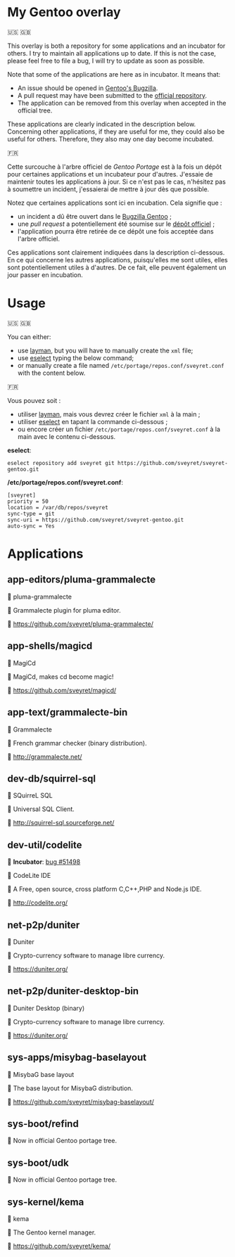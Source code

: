 # My Gentoo overlay

:us: :gb:

This overlay is both a repository for some applications and an incubator for others. I try to maintain all applications up to date. If this is not the case, please feel free to file a bug, I will try to update as soon as possible.

Note that some of the applications are here as in incubator. It means that:

* An issue should be opened in [Gentoo's Bugzilla](https://bugs.gentoo.org/).
* A pull request may have been submitted to the [official repository](https://github.com/gentoo/gentoo).
* The application can be removed from this overlay when accepted in the official tree.

These applications are clearly indicated in the description below. Concerning other applications, if they are useful for me, they could also be useful for others. Therefore, they also may one day become incubated.

:fr:

Cette surcouche à l'arbre officiel de _Gentoo Portage_ est à la fois un dépôt pour certaines applications et un incubateur pour d'autres. J'essaie de maintenir toutes les applications à jour. Si ce n'est pas le cas, n'hésitez pas à soumettre un incident, j'essaierai de mettre à jour dès que possible.

Notez que certaines applications sont ici en incubation. Cela signifie que :

* un incident a dû être ouvert dans le [Bugzilla Gentoo](https://bugs.gentoo.org/) ;
* une _pull request_ a potentiellement été soumise sur le [dépôt officiel](https://github.com/gentoo/gentoo) ;
* l'application pourra être retirée de ce dépôt une fois acceptée dans l'arbre officiel.

Ces applications sont clairement indiquées dans la description ci-dessous. En ce qui concerne les autres applications, puisqu'elles me sont utiles, elles sont potentiellement utiles à d'autres. De ce fait, elle peuvent également un jour passer en incubation.

# Usage

:us: :gb:

You can either:

* use [layman](https://wiki.gentoo.org/wiki/Layman#Missing_repository.xml_file), but you will have to manually create the `xml` file;
* use [eselect](https://wiki.gentoo.org/wiki/Eselect/Repository) typing the below command;
* or manually create a file named `/etc/portage/repos.conf/sveyret.conf` with the content below.

:fr:

Vous pouvez soit :

* utiliser [layman](https://wiki.gentoo.org/wiki/Layman#Missing_repository.xml_file), mais vous devrez créer le fichier `xml` à la main ;
* utiliser [eselect](https://wiki.gentoo.org/wiki/Eselect/Repository) en tapant la commande ci-dessous ;
* ou encore créer un fichier `/etc/portage/repos.conf/sveyret.conf` à la main avec le contenu ci-dessous.

**eselect**:

    eselect repository add sveyret git https://github.com/sveyret/sveyret-gentoo.git

**/etc/portage/repos.conf/sveyret.conf**:

    [sveyret]
    priority = 50
    location = /var/db/repos/sveyret
    sync-type = git
    sync-uri = https://github.com/sveyret/sveyret-gentoo.git
    auto-sync = Yes

# Applications

## app-editors/pluma-grammalecte

:ticket: pluma-grammalecte

:speech_balloon: Grammalecte plugin for pluma editor.

:link: https://github.com/sveyret/pluma-grammalecte/

## app-shells/magicd

:ticket: MagiCd

:speech_balloon: MagiCd, makes cd become magic!

:link: https://github.com/sveyret/magicd/

## app-text/grammalecte-bin

:ticket: Grammalecte

:speech_balloon: French grammar checker (binary distribution).

:link: http://grammalecte.net/

## dev-db/squirrel-sql

:ticket: SQuirreL SQL

:speech_balloon: Universal SQL Client.

:link: http://squirrel-sql.sourceforge.net/

## dev-util/codelite

:construction_worker: **Incubator**: [bug #51498](https://bugs.gentoo.org/show_bug.cgi?id=551498)

:ticket: CodeLite IDE

:speech_balloon: A Free, open source, cross platform C,C++,PHP and Node.js IDE.

:link: http://codelite.org/

## net-p2p/duniter

:ticket: Duniter

:speech_balloon: Crypto-currency software to manage libre currency.

:link: https://duniter.org/

## net-p2p/duniter-desktop-bin

:ticket: Duniter Desktop (binary)

:speech_balloon: Crypto-currency software to manage libre currency.

:link: https://duniter.org/

## sys-apps/misybag-baselayout

:ticket: MisybaG base layout

:speech_balloon: The base layout for MisybaG distribution.

:link: https://github.com/sveyret/misybag-baselayout/

## sys-boot/refind

:feet: Now in official Gentoo portage tree.

## sys-boot/udk

:feet: Now in official Gentoo portage tree.

## sys-kernel/kema

:ticket: kema

:speech_balloon: The Gentoo kernel manager.

:link: https://github.com/sveyret/kema/

